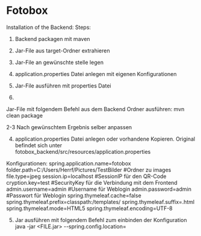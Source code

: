 # Fotobox
Installation of the Backend:
Steps:
  1. Backend packagen mit maven
  2. Jar-File aus target-Ordner extrahieren
  3. Jar-File an gewünschte stelle legen
  4. application.properties Datei anlegen mit eigenen Konfigurationen
  5. Jar-File ausführen mit properties Datei


1.
Jar-File mit folgendem Befehl aus dem Backend Ordner ausführen:
mvn clean package

2-3 Nach gewünschtem Ergebnis selber anpassen
  
4. application.properties Datei anlegen oder vorhandene Kopieren.
Original befindet sich unter fotobox_backend/src/resources/application.properties

Konfigurationen:
spring.application.name=fotobox
folder.path=C:/Users/Herrf/Pictures/TestBilder #Ordner zu images
file.type=jpeg
session.ip=localhost #SessionIP für den QR-Code
cryption.key=test #SecurityKey für die Verbindung mit dem Frontend
admin.username=admin #Username für Weblogin
admin.password=admin #Passwort für Weblogin
spring.thymeleaf.cache=false
spring.thymeleaf.prefix=classpath:/templates/
spring.thymeleaf.suffix=.html
spring.thymeleaf.mode=HTML5
spring.thymeleaf.encoding=UTF-8

5. Jar ausführen mit folgendem Befehl zum einbinden der Konfiguration
java -jar <FILE.jar> --spring.config.location=<PATH to application.properties>

